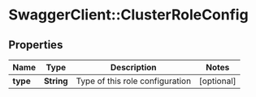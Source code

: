 # SwaggerClient::ClusterRoleConfig

## Properties
Name | Type | Description | Notes
------------ | ------------- | ------------- | -------------
**type** | **String** | Type of this role configuration | [optional] 



